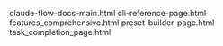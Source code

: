   claude-flow-docs-main.html
  cli-reference-page.html
  features_comprehensive.html
  preset-builder-page.html
  task_completion_page.html